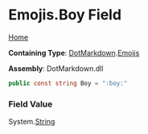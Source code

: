 # Emojis\.Boy Field

[Home](../../../README.md)

**Containing Type**: [DotMarkdown](../../README.md)\.[Emojis](../README.md)

**Assembly**: DotMarkdown\.dll

```csharp
public const string Boy = ":boy:"
```

### Field Value

System\.[String](https://docs.microsoft.com/en-us/dotnet/api/system.string)